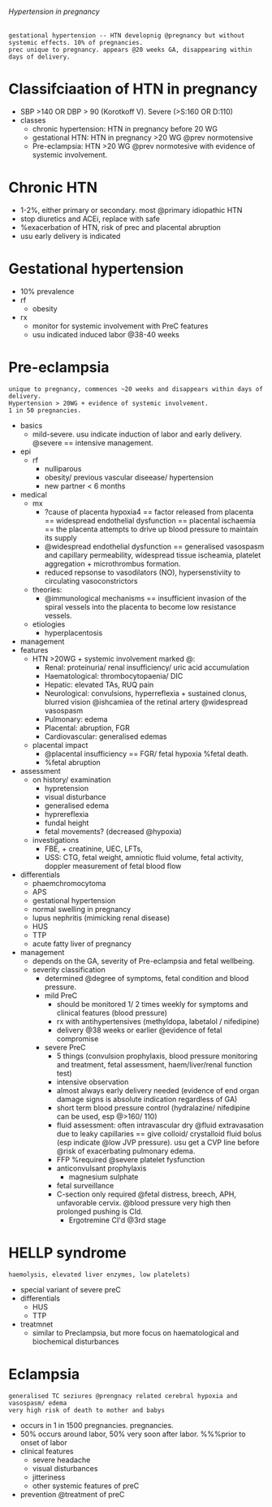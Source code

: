 ###### Hypertension in pregnancy
    gestational hypertension -- HTN developnig @pregnancy but without systemic effects. 10% of pregnancies. 
    prec unique to pregnancy. appears @20 weeks GA, disappearing within days of delivery. 

# Classifciaation of HTN in pregnancy
- SBP >140 OR DBP > 90 (Korotkoff V). Severe (>S:160 OR D:110)
- classes
    + chronic hypertension: HTN in pregnancy before 20 WG
    + gestational HTN: HTN in pregnancy >20 WG @prev normotensive
    + Pre-eclampsia: HTN >20 WG @prev normotesive with evidence of systemic involvement. 

# Chronic HTN
- 1-2%, either primary or secondary. most @primary idiopathic HTN
- stop diuretics and ACEi, replace with safe
- %exacerbation of HTN, risk of prec and placental abruption
- usu early delivery is indicated

# Gestational hypertension
- 10% prevalence
- rf
    + obesity
- rx
    + monitor for systemic involvement with PreC features
    + usu indicated induced labor @38-40 weeks

# Pre-eclampsia
    unique to pregnancy, commences ~20 weeks and disappears within days of delivery.
    Hypertension > 20WG + evidence of systemic involvement.
    1 in 50 pregnancies.
- basics
    + mild-severe. usu indicate induction of labor and early delivery. @severe == intensive management. 
- epi
    + rf
        * nulliparous
        * obesity/ previous vascular diseease/ hypertension
        * new partner < 6 months
- medical
    + mx 
        * ?cause of placenta hypoxia4 == factor released from placenta == widespread endothelial dysfunction == placental ischaemia == the placenta attempts to drive up blood pressure to maintain its supply  
        * @widespread endothelial dysfunction == generalised vasospasm and capillary permeability, widespread tissue ischeamia, platelet aggregation + microthrombus formation.
        * reduced repsonse to vasodilators (NO), hypersenstiviity to circulating vasoconstrictors
    + theories:
        * @immunological mechanisms == insufficient invasion of the spiral vessels into the placenta to become low resistance vessels.
    + etiologies
        * hyperplacentosis
- management
- features
    + HTN >20WG + systemic involvement marked @:
        * Renal: proteinuria/ renal insufficiency/ uric acid accumulation
        * Haematological: thrombocytopaenia/ DIC
        * Hepatic: elevated TAs, RUQ pain
        * Neurological: convulsions, hyperreflexia + sustained clonus, blurred vision @ishcamiea of the retinal artery @widespread vasospasm
        * Pulmonary: edema
        * Placental: abruption, FGR
        * Cardiovascular: generalised edemas
    + placental impact
        * @placental insufficiency == FGR/ fetal hypoxia %fetal death. 
        * %fetal abruption
- assessment
    + on history/ examination
        * hypretension
        * visual disturbance
        * generalised edema
        * hyprereflexia
        * fundal height
        * fetal movements? (decreased @hypoxia)
    + investigations
        * FBE, + creatinine, UEC, LFTs, 
        * USS: CTG, fetal weight, amniotic fluid volume, fetal activity, doppler measurement of fetal blood flow
- differentials
    + phaemchromocytoma
    + APS
    + gestational hypertension
    + normal swelling in pregnancy
    + lupus nephritis (mimicking renal disease)
    + HUS
    + TTP
    + acute fatty liver of pregnancy
- management
    + depends on the GA, severity of Pre-eclampsia and fetal wellbeing. 
    + severity classification
        * determined @degree of symptoms, fetal condition and blood pressure. 
        * mild PreC
            - should be monitored 1/ 2 times weekly for symptoms and clinical features (blood pressure)
            - rx with antihypertensives (methyldopa, labetalol / nifedipine)
            - delivery @38 weeks or earlier @evidence of fetal compromise
        * severe PreC
            - 5 things (convulsion prophylaxis, blood pressure monitoring and treatment, fetal assessment, haem/liver/renal function test)
            - intensive observation
            - almost always early delivery needed (evidence of end organ damage signs is absolute indication regardless of GA)
            - short term blood pressure control (hydralazine/ nifedipine can be used, esp @>160/ 110)
            - fluid assessment: often intravascular dry @fluid extravasation due to leaky capillaries == give colloid/ crystalloid fluid bolus (esp indicate @low JVP pressure). usu get a CVP line before @risk of exacerbating pulmonary edema. 
            - FFP %required @severe platelet fysfunction
            - anticonvulsant prophylaxis
                + magnesium sulphate
            - fetal surveillance
            - C-section only required @fetal distress, breech, APH, unfavorable cervix. @blood pressure very high then prolonged pushing is CId.   
                + Ergotremine CI'd @3rd stage

# HELLP syndrome
    haemolysis, elevated liver enzymes, low platelets)
- special variant of severe preC
- differentials
    + HUS
    + TTP
- treatmnet
    + similar to Preclampsia, but more focus on haematological and biochemical disturbances


# Eclampsia
    generalised TC seziures @prengnacy related cerebral hypoxia and vasospasm/ edema
    very high risk of death to mother and babys
- occurs in 1 in 1500 pregnancies. pregnancies. 
- 50% occurs around labor, 50% very soon after labor. %%%prior to onset of labor
- clinical features
    + severe headache
    + visual disturbances
    + jitteriness
    + other systemic features of preC
- prevention @treatment of preC

